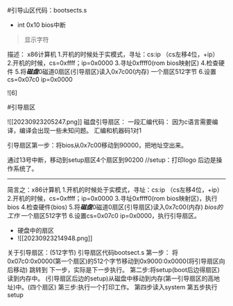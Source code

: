 #引导山区代码：bootsects\.s


* int  0x10  bios中断
>显示字符


描述：
x86计算机
1.开机的时候处于实模式，寻址：cs:ip  （cs左移4位，+ip）
2.开机的时候，cs=0xffff；ip=0x0000
3.寻址0xffff0(rom bios映射区)
4.检查硬件
5.将***磁盘***0磁道0扇区(引导扇区)读入0x7c00(内存)
一个扇区512字节
6.设置cs=0x07c0   ip=0x0000

 ![6]




#引导扇区

![[20230923205247.png]]
磁盘引导扇区：
一段汇编代码：
因为c语言需要编译，编译会出现一些未知问题。
汇编和机器码1对1
 

引导扇区第一步：将bios从0x7c00移动到90000，把地址空出来。
 
通过13号中断，移动到setup扇区4个扇区到90200
//setup：打印logo
后边是操作系统了。

******

简言之：x86计算机
1.开机的时候处于实模式，寻址：cs:ip  （cs左移4位，+ip）
2.开机的时候，cs=0xffff；ip=0x0000
3.寻址0xffff0(rom bios映射区)，执行bios
4.检查硬件(bios)
5.将***磁盘***0磁道0扇区(引导扇区)读入0x7c00(内存)  *bios的工作*
一个扇区512字节
6.设置cs=0x07c0   ip=0x0000，执行引导扇区。




* 硬盘中的扇区
* ![[20230923214948.png]]

关于引导扇区：(512字节)
引导扇区代码bootsect.s
第一步：
将0x07c0:0x0000(第一个扇区)的512个字节移动到0x9000:0x0000(将引导扇区向后移动)
跳转到
下一步，实际是下一步执行。
第二步:将setup(boot后边得扇区)读到内存中。 (引导扇区后边的setup)从磁盘中移动到内存(第一引导扇区的高地址)中。(四个扇区)
第三步:执行一个打印工作。
第四步读入system
第五步执行setup
